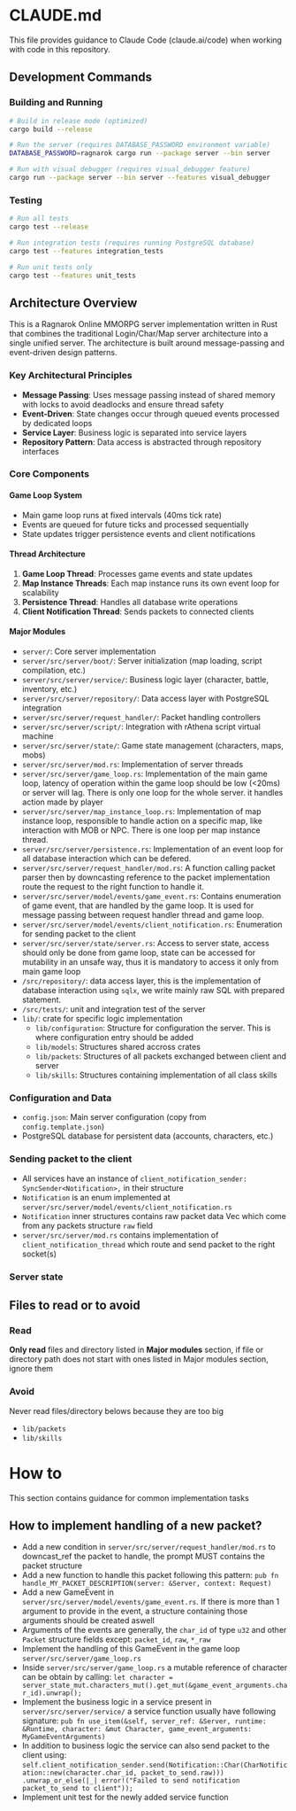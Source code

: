 # CLAUDE.md

This file provides guidance to Claude Code (claude.ai/code) when working with code in this repository.

## Development Commands

### Building and Running
```bash
# Build in release mode (optimized)
cargo build --release

# Run the server (requires DATABASE_PASSWORD environment variable)
DATABASE_PASSWORD=ragnarok cargo run --package server --bin server

# Run with visual debugger (requires visual_debugger feature)
cargo run --package server --bin server --features visual_debugger
```

### Testing
```bash
# Run all tests
cargo test --release

# Run integration tests (requires running PostgreSQL database)
cargo test --features integration_tests

# Run unit tests only
cargo test --features unit_tests
```

## Architecture Overview

This is a Ragnarok Online MMORPG server implementation written in Rust that combines the traditional Login/Char/Map server architecture into a single unified server. The architecture is built around message-passing and event-driven design patterns.

### Key Architectural Principles
- **Message Passing**: Uses message passing instead of shared memory with locks to avoid deadlocks and ensure thread safety
- **Event-Driven**: State changes occur through queued events processed by dedicated loops
- **Service Layer**: Business logic is separated into service layers
- **Repository Pattern**: Data access is abstracted through repository interfaces

### Core Components

#### Game Loop System
- Main game loop runs at fixed intervals (40ms tick rate)
- Events are queued for future ticks and processed sequentially
- State updates trigger persistence events and client notifications

#### Thread Architecture
1. **Game Loop Thread**: Processes game events and state updates
2. **Map Instance Threads**: Each map instance runs its own event loop for scalability
3. **Persistence Thread**: Handles all database write operations
4. **Client Notification Thread**: Sends packets to connected clients

#### Major Modules
- `server/`: Core server implementation
- `server/src/server/boot/`: Server initialization (map loading, script compilation, etc.)
- `server/src/server/service/`: Business logic layer (character, battle, inventory, etc.)
- `server/src/server/repository/`: Data access layer with PostgreSQL integration
- `server/src/server/request_handler/`: Packet handling controllers
- `server/src/server/script/`: Integration with rAthena script virtual machine
- `server/src/server/state/`: Game state management (characters, maps, mobs)
- `server/src/server/mod.rs`: Implementation of server threads
- `server/src/server/game_loop.rs`: Implementation of the main game loop, latency of operation within the game loop should be low (<20ms) or server will lag. There is only one loop for the whole server. it handles action made by player
- `server/src/server/map_instance_loop.rs`: Implementation of map instance loop, responsible to handle action on a specific map, like interaction with MOB or NPC. There is one loop per map instance thread.
- `server/src/server/persistence.rs`: Implementation of an event loop for all database interaction which can be defered.
- `server/src/server/request_handler/mod.rs`: A function calling packet parser then by downcasting reference to the packet implementation route the request to the right function to handle it.
- `server/src/server/model/events/game_event.rs`: Contains enumeration of game event, that are handled by the game loop. It is used for message passing between request handler thread and game loop.
- `server/src/server/model/events/client_notification.rs`: Enumeration for sending packet to the client
- `server/src/server/state/server.rs`: Access to server state, access should only be done from game loop, state can be accessed for mutability in an unsafe way, thus it is mandatory to access it only from main game loop
- `/src/repository/`: data access layer, this is the implementation of database interaction using `sqlx`, we write mainly raw SQL with prepared statement.
- `/src/tests/`: unit and integration test of the server
- `lib/`: crate for specific logic implementation
  - `lib/configuration`: Structure for configuration the server. This is where configuration entry should be added 
  - `lib/models`: Structures shared accross crates
  - `lib/packets`: Structures of all packets exchanged between client and server
  - `lib/skills`: Structures containing implementation of all class skills
### Configuration and Data
- `config.json`: Main server configuration (copy from `config.template.json`)
- PostgreSQL database for persistent data (accounts, characters, etc.)

### Sending packet to the client
- All services have an instance of `client_notification_sender: SyncSender<Notification>,` in their structure
- `Notification` is an enum implemented at `server/src/server/model/events/client_notification.rs`
- `Notification` inner structures contains raw packet data Vec<u8> which come from any packets structure `raw` field
- `server/src/server/mod.rs` contains implementation of `client_notification_thread` which route and send packet to the right socket(s) 

### Server state


## Files to read or to avoid
### Read
**Only read** files and directory listed in **Major modules** section, if file or directory path does not start with ones listed in Major modules section, ignore them

### Avoid
Never read files/directory belows because they are too big

- `lib/packets`
- `lib/skills`

# How to 
This section contains guidance for common implementation tasks

## How to implement handling of a new packet?
- Add a new condition in `server/src/server/request_handler/mod.rs` to downcast_ref the packet to handle, the prompt MUST contains the packet structure
- Add a new function to handle this packet following this pattern: `pub fn handle_MY_PACKET_DESCRIPTION(server: &Server, context: Request)`
- Add a new GameEvent in `server/src/server/model/events/game_event.rs`. If there is more than 1 argument to provide in the event, a structure containing those arguments should be created aswell
- Arguments of the events are generally, the `char_id` of type `u32` and other `Packet` structure fields except: `packet_id`, `raw`, `*_raw` 
- Implement the handling of this GameEvent in the game loop `server/src/server/game_loop.rs`
- Inside `server/src/server/game_loop.rs` a mutable reference of character can be obtain by calling: `let character = server_state_mut.characters_mut().get_mut(&game_event_arguments.char_id).unwrap();`
- Implement the business logic in a service present in `server/src/server/service/` a service function usually have following signature: `pub fn use_item(&self, server_ref: &Server, runtime: &Runtime, character: &mut Character, game_event_arguments: MyGameEventArguments)`
- In addition to business logic the service can also send packet to the client using: `self.client_notification_sender.send(Notification::Char(CharNotification::new(character.char_id, packet_to_send.raw)))
                        .unwrap_or_else(|_| error!("Failed to send notification packet_to_send to client"));`
- Implement unit test for the newly added service function
